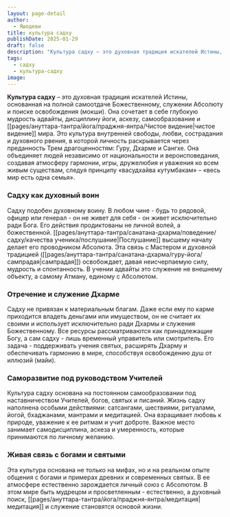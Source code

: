 ```yaml
---
layout: page-detail
author:
  - Яшодеви
title: культура садху
publishDate: 2025-01-29
draft: false
description: "Культура садху – это духовная традиция искателей Истины, основанная на полной самоотдаче Божественному, служении Абсолюту и поиске освобождения (мокши). Она сочетает в себе глубокую мудрость адвайты, дисциплину йоги, аскезу, самообразование и чистое видение мира. Это культура внутренней свободы, любви, сострадания и духовного рвения, в которой личность раскрывается через преданность Трем драгоценностям: Гуру, Дхарме и Сангхе."
tags:
  - садху
  - культура-садху
image:
---
```

**Культура садху** – это духовная традиция искателей Истины, основанная на полной самоотдаче Божественному, служении Абсолюту и поиске освобождения (мокши). Она сочетает в себе глубокую мудрость адвайты, дисциплину йоги, аскезу, самообразование и [[pages/ануттара-тантра/йога/праджня-янтра/Чистое видение|чистое видение]] мира. Это культура внутренней свободы, любви, сострадания и духовного рвения, в которой личность раскрывается через преданность Трем драгоценностям: Гуру, Дхарме и Сангхе. Она объединяет людей независимо от национальности и вероисповедания, создавая атмосферу гармонии, игры, дружелюбия и уважения ко всем живым существам, следуя принципу «васудхайва кутумбакам» – «весь мир есть одна семья».
### Садху как духовный воин
Садху подобен духовному воину. В любом чине - будь то рядовой, офицер или генерал - он не живет для себя - он живет  исключительно ради Бога. Его действия продиктованы не личной волей, а божественной. [[pages/ануттара-тантра/санатана-дхарма/поведение/садху/качества ученика/послушание|Послушание]] высшему началу делает его проводником Абсолюта. Эта связь с Мастером и духовной традицией ([[pages/ануттара-тантра/санатана-дхарма/гуру-йога/сампрадая|сампрадая]]) освобождает, давая неисчерпаемую силу, мудрость и спонтанность. В учении адвайты это служение не внешнему объекту, а самому Атману, единому с Абсолютом.
### Отречение и служение Дхарме
Садху не привязан к материальным благам. Даже если ему по карме приходится владеть деньгами или имуществом, он не считает их своими и использует исключительно ради Дхармы и служения Божественному. Все ресурсы рассматриваются как принадлежащие Богу, а сам садху - лишь временный управитель или смотритель. Его задача - поддерживать учения святых, расширять Дхарму и обеспечивать гармонию в мире, способствуя освобождению душ от иллюзий (майи).
### Саморазвитие под руководством Учителей
Культура садху основана на постоянном самообразовании под наставничеством Учителей, богов, святых и писаний. 
Жизнь садху наполнена особыми действиями: сатсангами, шествиями, ритуалами, йогой, бхаджанами, мантрами и медитацией. Она взращивает любовь к природе, уважение к ее ритмам и учит доброте. Важное место занимает самодисциплина, аскеза и умеренность, которые принимаются по личному желанию.
### Живая связь с богами и святыми
Эта культура основана не только на мифах, но и на реальном опыте общения с богами и примерах древних и современных святых. В ее атмосфере естественно зарождается личный союз с Абсолютом. В этом мире быть мудрецом и просветленным - естественно, а духовный поиск, [[pages/ануттара-тантра/йога/праджня-янтра/медитация|медитация]] и служение становятся основой жизни. 